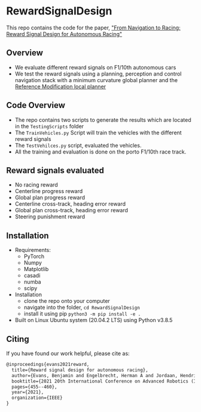 # RewardSignalDesign
This repo contains the code for the paper, ["From Navigation to Racing: Reward Signal Design for Autonomous Racing"](https://arxiv.org/abs/2103.10098)

## Overview
- We evaluate different reward signals on F1/10th autonomous cars
- We test the reward signals using a planning, perception and control navigation stack with a minimum curvature global planner and the [Reference Modification local planner](https://arxiv.org/abs/2102.11042)

## Code Overview
- The repo contains two scripts to generate the results which are located in the ```TestingScripts``` folder
- The ```TrainVehicles.py``` Script will train the vehicles with the different reward signals
- The ```TestVehilces.py``` script, evaluated the vehicles.
- All the training and evaluation is done on the porto F1/10th race track. 

## Reward signals evaluated
- No racing reward
- Centerline progress reward
- Global plan progress reward
- Centerline cross-track, heading error reward
- Global plan cross-track, heading error reward
- Steering punishment reward

## Installation
- Requirements:
  - PyTorch
  - Numpy
  - Matplotlib
  - casadi 
  - numba
  - scipy
- Installation
  - clone the repo onto your computer
  - navigate into the folder, ```cd RewardSignalDesign```
  - install it using pip ```python3 -m pip install -e .```
- Built on Linux Ubuntu system (20.04.2 LTS) using Python v3.8.5

## Citing
If you have found our work helpful, please cite as:
```latex
@inproceedings{evans2021reward,
  title={Reward signal design for autonomous racing},
  author={Evans, Benjamin and Engelbrecht, Herman A and Jordaan, Hendrik W},
  booktitle={2021 20th International Conference on Advanced Robotics (ICAR)},
  pages={455--460},
  year={2021},
  organization={IEEE}
}
```

